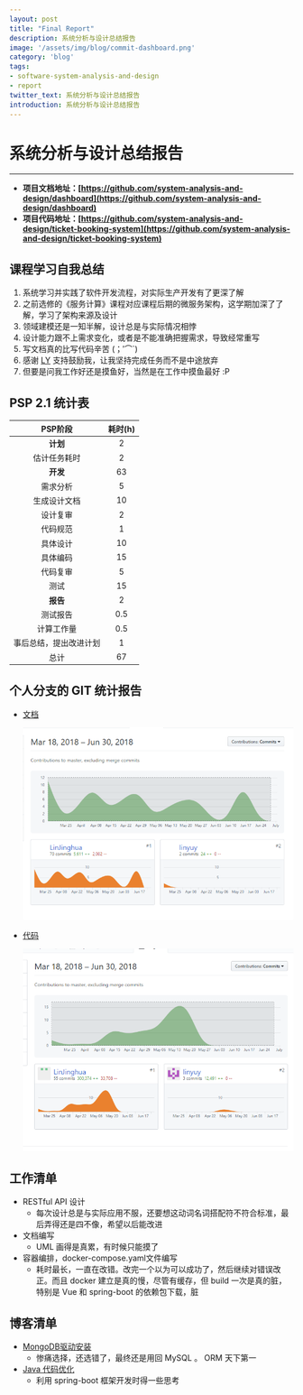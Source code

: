 ```yaml
---
layout: post
title: "Final Report"
description: 系统分析与设计总结报告
image: '/assets/img/blog/commit-dashboard.png'
category: 'blog'
tags:
- software-system-analysis-and-design
- report
twitter_text: 系统分析与设计总结报告
introduction: 系统分析与设计总结报告
---
```


# 系统分析与设计总结报告

------


 - **项目文档地址：[https://github.com/system-analysis-and-design/dashboard](https://github.com/system-analysis-and-design/dashboard)**
 - **项目代码地址：[https://github.com/system-analysis-and-design/ticket-booking-system](https://github.com/system-analysis-and-design/ticket-booking-system)**


## 课程学习自我总结
 1. 系统学习并实践了软件开发流程，对实际生产开发有了更深了解
 2. 之前选修的《服务计算》课程对应课程后期的微服务架构，这学期加深了了解，学习了架构来源及设计
 3. 领域建模还是一知半解，设计总是与实际情况相悖
 4. 设计能力跟不上需求变化，或者是不能准确把握需求，导致经常重写
 5. 写文档真的比写代码辛苦 (；′⌒`)
 6. 感谢 [LY](https://github.com/linyuy) 支持鼓励我，让我坚持完成任务而不是中途放弃
 7. 但要是问我工作好还是摸鱼好，当然是在工作中摸鱼最好 :P


## PSP 2.1 统计表

| PSP阶段 | 耗时(h) |
| :--: | :--: |
| **计划** | 2 |
| 估计任务耗时 | 2 |
| **开发** | 63 |
| 需求分析 | 5 |
| 生成设计文档 | 10 |
| 设计复审 | 2 |
| 代码规范 | 1 |
| 具体设计 | 10 |
| 具体编码 | 15 |
| 代码复审 | 5 |
| 测试 | 15 |
| **报告** | 2 |
| 测试报告 | 0.5 |
| 计算工作量 | 0.5 |
| 事后总结，提出改进计划 | 1 |
| 总计 | 67 |

## 个人分支的 GIT 统计报告
 - [文档](https://github.com/system-analysis-and-design/dashboard/graphs/contributors?from=2018-03-18&to=2018-06-30&type=c)

    ![用例图](/assets/img/blog/commit-dashboard.png)
 - [代码](https://github.com/system-analysis-and-design/ticket-booking-system/graphs/contributors?from=2018-03-18&to=2018-06-30&type=c)

    ![用例图](/assets/img/blog/commit-ticket-booking-system.png)


## 工作清单
 - RESTful API 设计
    - 每次设计总是与实际应用不服，还要想这动词名词搭配符不符合标准，最后弄得还是四不像，希望以后能改进
 - 文档编写
    - UML 画得是真累，有时候只能摸了
 - 容器编排，docker-compose.yaml文件编写
    - 耗时最长，一直在改错。改完一个以为可以成功了，然后继续对错误改正。而且 docker 建立是真的慢，尽管有缓存，但 build 一次是真的脏，特别是 Vue 和 spring-boot 的依赖包下载，脏


## 博客清单
 - [MongoDB驱动安装](https://linjinghua.github.io/unix-link/)
    - 惨痛选择，还选错了，最终还是用回 MySQL 。 ORM 天下第一
 - [Java 代码优化](https://linjinghua.github.io/java-code-optimization/)
    - 利用 spring-boot 框架开发时得一些思考

